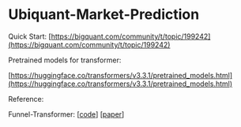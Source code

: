# Ubiquant-Market-Prediction
Quick Start: [https://bigquant.com/community/t/topic/199242](https://bigquant.com/community/t/topic/199242)

Pretrained models for transformer:

[https://huggingface.co/transformers/v3.3.1/pretrained_models.html](https://huggingface.co/transformers/v3.3.1/pretrained_models.html)



Reference:

Funnel-Transformer: [[code](https://github.com/laiguokun/Funnel-Transformer)] [[paper](https://arxiv.org/pdf/2006.03236.pdf)]

